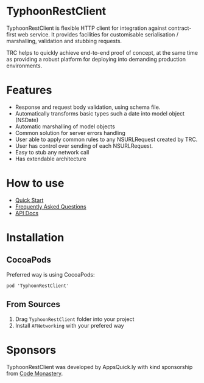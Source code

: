 # TyphoonRestClient

TyphoonRestClient is flexible HTTP client for integration against contract-first web service.
It provides facilities for customisable serialisation / marshalling, validation and stubbing requests.

TRC helps to quickly achieve end-to-end proof of concept, at the same time as providing a robust platform for deploying into demanding production environments.

# Features

* Response and request body validation, using schema file.
* Automatically transforms basic types such a date into model object (NSDate)
* Automatic marshalling of model objects
* Common solution for server errors handling
* User able to apply common rules to any NSURLRequest created by TRC.
* User has control over sending of each NSURLRequest.
* Easy to stub any network call
* Has extendable architecture


# How to use

* [Quick Start](https://github.com/appsquickly/TyphoonRestClient/wiki/Quick-Start)
* [Frequently Asked Questions](https://github.com/appsquickly/TyphoonRestClient/wiki/Frequently-Asked-Questions)
* [API Docs](http://appsquickly.github.io/TyphoonRestClient/docs/latest/api/)

# Installation


## CocoaPods

Preferred way is using CocoaPods:

```
pod 'TyphoonRestClient'
```

## From Sources

1. Drag `TyphoonRestClient` folder into your project
2. Install `AFNetworking` with your prefered way


# Sponsors

TyphoonRestClient was developed by AppsQuick.ly with kind sponsorship from <a href="http://www.codemonastery.com.au/">Code Monastery</a>. 
